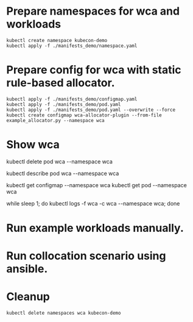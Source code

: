 # Prepare namespaces for wca and workloads

```
kubectl create namespace kubecon-demo
kubectl apply -f ./manifests_demo/namespace.yaml 
```

# Prepare config for wca with static rule-based allocator.
```
kubectl apply -f ./manifests_demo/configmap.yaml
kubectl apply -f ./manifests_demo/pod.yaml
kubectl apply -f ./manifests_demo/pod.yaml --overwrite --force
kubectl create configmap wca-allocator-plugin --from-file example_allocator.py --namespace wca
```

# Show wca
kubectl delete pod wca --namespace wca

kubectl describe pod wca --namespace wca

kubectl get configmap --namespace wca
kubectl get pod --namespace wca

while sleep 1; do kubectl logs -f wca -c wca --namespace wca; done

# Run example workloads manually.

# Run collocation scenario using ansible.

# Cleanup

```
kubectl delete namespaces wca kubecon-demo
```
